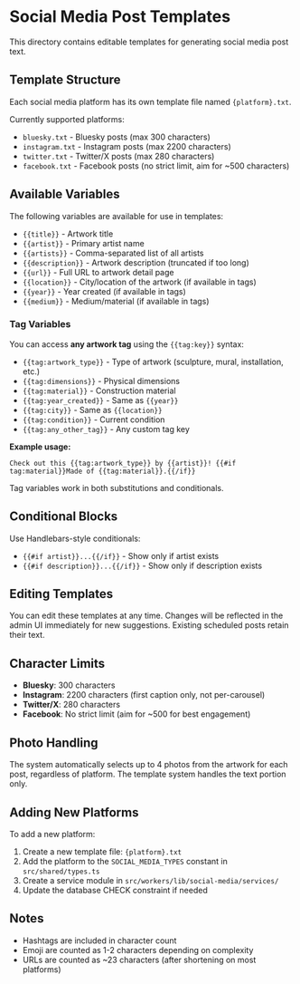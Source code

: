 # Social Media Post Templates

This directory contains editable templates for generating social media post text.

## Template Structure

Each social media platform has its own template file named `{platform}.txt`.

Currently supported platforms:
- `bluesky.txt` - Bluesky posts (max 300 characters)
- `instagram.txt` - Instagram posts (max 2200 characters)
- `twitter.txt` - Twitter/X posts (max 280 characters)
- `facebook.txt` - Facebook posts (no strict limit, aim for ~500 characters)

## Available Variables

The following variables are available for use in templates:

- `{{title}}` - Artwork title
- `{{artist}}` - Primary artist name
- `{{artists}}` - Comma-separated list of all artists
- `{{description}}` - Artwork description (truncated if too long)
- `{{url}}` - Full URL to artwork detail page
- `{{location}}` - City/location of the artwork (if available in tags)
- `{{year}}` - Year created (if available in tags)
- `{{medium}}` - Medium/material (if available in tags)

### Tag Variables

You can access **any artwork tag** using the `{{tag:key}}` syntax:

- `{{tag:artwork_type}}` - Type of artwork (sculpture, mural, installation, etc.)
- `{{tag:dimensions}}` - Physical dimensions
- `{{tag:material}}` - Construction material
- `{{tag:year_created}}` - Same as `{{year}}`
- `{{tag:city}}` - Same as `{{location}}`
- `{{tag:condition}}` - Current condition
- `{{tag:any_other_tag}}` - Any custom tag key

**Example usage:**
```
Check out this {{tag:artwork_type}} by {{artist}}! {{#if tag:material}}Made of {{tag:material}}.{{/if}}
```

Tag variables work in both substitutions and conditionals.

## Conditional Blocks

Use Handlebars-style conditionals:
- `{{#if artist}}...{{/if}}` - Show only if artist exists
- `{{#if description}}...{{/if}}` - Show only if description exists

## Editing Templates

You can edit these templates at any time. Changes will be reflected in the admin UI immediately for new suggestions. Existing scheduled posts retain their text.

## Character Limits

- **Bluesky**: 300 characters
- **Instagram**: 2200 characters (first caption only, not per-carousel)
- **Twitter/X**: 280 characters
- **Facebook**: No strict limit (aim for ~500 for best engagement)

## Photo Handling

The system automatically selects up to 4 photos from the artwork for each post, regardless of platform. The template system handles the text portion only.

## Adding New Platforms

To add a new platform:
1. Create a new template file: `{platform}.txt`
2. Add the platform to the `SOCIAL_MEDIA_TYPES` constant in `src/shared/types.ts`
3. Create a service module in `src/workers/lib/social-media/services/`
4. Update the database CHECK constraint if needed

## Notes

- Hashtags are included in character count
- Emoji are counted as 1-2 characters depending on complexity
- URLs are counted as ~23 characters (after shortening on most platforms)
